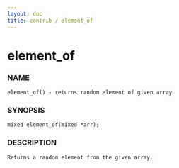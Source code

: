 ```yaml
---
layout: doc
title: contrib / element_of
---
```

# element_of

### NAME

    element_of() - returns random element of given array

### SYNOPSIS

    mixed element_of(mixed *arr);

### DESCRIPTION

    Returns a random element from the given array.
